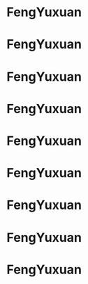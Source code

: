 # FengYuxuan
# FengYuxuan
# FengYuxuan
# FengYuxuan
# FengYuxuan
# FengYuxuan
# FengYuxuan
# FengYuxuan
# FengYuxuan
